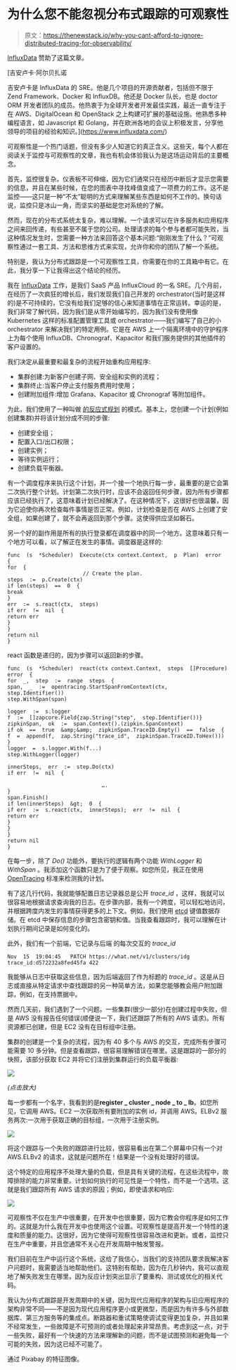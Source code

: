 # 为什么您不能忽视分布式跟踪的可观察性

> 原文：<https://thenewstack.io/why-you-cant-afford-to-ignore-distributed-tracing-for-observability/>

[InfluxData](https://www.influxdata.com/) 赞助了这篇文章。

 [吉安卢卡·阿尔贝扎诺

吉安卢卡是 InfluxData 的 SRE。他是几个项目的开源贡献者，包括但不限于 Zend Framework、Docker 和 InfluxDB。他还是 Docker 队长，也是 doctor ORM 开发者团队的成员。他热衷于为全球开发者开发最佳实践，最近一直专注于在 AWS、DigitalOcean 和 OpenStack 之上构建可扩展的基础设施。他熟悉多种编程语言，如 Javascript 和 Golang，并在欧洲各地的会议上积极发言，分享他领导的项目的经验和知识。](https://www.influxdata.com/) 

可观察性是一个热门话题，但没有多少人知道它的真正含义。这些天，每个人都在阅读关于监控与可观察性的文章，我也有机会体验我认为是这场运动背后的主要概念。

首先，监控很复杂。仪表板不可伸缩，因为它们通常只在经历中断后才显示您需要的信息，并且在某些时候，在您的图表中寻找峰值变成了一项费力的工作。这不是监控——这只是一种“不太”聪明的方式来理解某些东西是如何不工作的。换句话说，监控只是冰山一角，而坚实的基础是您对系统的了解。

然而，现在的分布式系统太复杂，难以理解。一个请求可以在许多服务和应用程序之间来回传递，有些甚至不属于您的公司。处理请求的每个参与者都可能失败，当这种情况发生时，您需要一种方法来回答这个基本问题:“刚刚发生了什么？”可观察性通过一套工具、方法和思维方式来实现，允许你和你的团队了解一个系统。

特别是，我认为分布式跟踪是一个可观察性工具，你需要在你的工具箱中有它。在此，我分享一下让我得出这个结论的经历。

我在 [InfluxData](https://www.influxdata.com/) 工作，是我们 SaaS 产品 InfluxCloud 的一名 SRE。几个月前，在经历了一次疯狂的增长后，我们发现我们自己开发的 orchestrator(当时是这样的)是不可持续的，它没有给我们足够的信心来知道事情在正常运转。幸运的是，我们非常了解代码，因为我们是从零开始编写的，因为我们没有使用像 Kubernetes 这样的标准配置管理工具或 orchestrator——我们编写了自己的小 orchestrator 来解决我们的特定用例。它是在 AWS 上一个隔离环境中的守护程序上为每个使用 InfluxDB、Chronograf、Kapacitor 和我们服务提供的其他插件的客户设置的。

我们决定从最重要和最复杂的流程开始重构应用程序:

*   集群创建:为新客户创建子网、安全组和实例的流程；
*   集群终止:当客户停止支付服务费用时使用；
*   创建附加组件:增加 Grafana、Kapacitor 或 Chronograf 等附加组件。

为此，我们使用了一种叫做 [的反应式规划](https://gianarb.it/blog/reactive-planning-is-a-cloud-native-pattern) 的模式。基本上，您创建一个计划(例如创建集群)并将该计划分成不同的步骤:

*   创建安全组；
*   配置入口/出口权限；
*   创建实例；
*   等待实例运行；
*   创建负载平衡器。

有一个调度程序来执行这个计划，并一个接一个地执行每一步，最重要的是它会第二次执行整个计划。计划第二次执行时，应该不会返回任何步骤，因为所有步骤都应该已经执行了，这意味着计划已经解决了。在这种情况下，这很好也很温馨，因为它迫使你再次检查每件事情是否正常。例如，计划检查是否在 AWS 上创建了安全组，如果创建了，就不会再返回到那个步骤。这使得供应坚如磐石。

另一个好的副作用是所有的执行登录都在调度器中的同一个地方。这意味着只有一个地方可以看，以了解正在发生的事情。调度器是这样的:

```
func  (s  *Scheduler)  Execute(ctx context.Context,  p  Plan)  error  {
for  {
                        // Create the plan.
steps  :=  p.Create(ctx)
if len(steps)  ==  0  {
break
}
err  :=  s.react(ctx,  steps)
if err  !=  nil  {
return err
}
}
return nil
}

```

react 函数是递归的，因为步骤可以返回新的步骤。

```
func  (s  *Scheduler)  react(ctx context.Context,  steps  []Procedure)  error  {
for  _,  step  :=  range  steps  {
span,  _  :=  opentracing.StartSpanFromContext(ctx,  step.Identifier())
step.WithSpan(span)

logger  :=  s.logger
f  :=  []zapcore.Field{zap.String("step",  step.Identifier())}
zipkinSpan,  ok  :=  span.Context().(zipkin.SpanContext)
if ok  ==  true  &amp;&amp;  zipkinSpan.TraceID.Empty()  ==  false  {
f  =  append(f,  zap.String("trace_id",  zipkinSpan.TraceID.ToHex()))
}
logger  =  s.logger.With(f...)
step.WithLogger(logger)

innerSteps,  err  :=  step.Do(ctx)
if err  !=  nil  {

                              ….
}
span.Finish()
if len(innerSteps)  &gt;  0  {
if err  :=  s.react(ctx,  innerSteps);  err  !=  nil  {
return err
}
}
}
return nil
}

```

在每一步，除了 *Do()* 功能外，要执行的逻辑有两个功能 *WithLogger* 和 *WithSpan* 。我添加这个函数只是为了便于观察。如您所见，我正在使用 [OpenTracing](https://opentracing.io/) 标准来检测我的计划。

有了这几行代码，我就能够配置日志记录器总是公开 *trace_id* ，这样，我就可以很容易地根据请求查询我的日志。在步骤内部，我有一个跨度，可以轻松地访问，并根据跨度内发生的事情获得更多的上下文。例如，我们使用 [etcd](https://thenewstack.io/about-etcd-the-distributed-key-value-store-used-for-kubernetes-googles-cluster-container-manager/) 键值数据存储。在 etcd 中保存信息的步骤包含密钥和值。当我查看跟踪时，我可以理解在计划执行期间记录是如何变化的。

此外，我们有一个前端，它记录与后端
的每次交互的 *trace_id*

```
Nov  15  19:04:45   PATCH https://what.net/v1/clusters/idg trace_id:d572232a8fed45fa 422

```

我能够从日志中获取这些信息，因为后端返回了作为标题的 *trace_id* 。这是从日志或直接从特定请求中查找跟踪的另一种简单方法，如果您能够教会用户附加跟踪，例如，在支持票据中。

然而几天前，我们遇到了一个问题。一些集群(很少一部分)在创建过程中失败，但是 AWS 没有报告任何错误(顺便说一下，我们还跟踪了所有的 AWS 请求)。所有资源都已创建，但是 EC2 没有在目标组中注册。

集群的创建是一个复杂的流程，因为有 40 多个与 AWS 的交互，完成所有步骤可能需要 10 多分钟。但是查看跟踪，很容易理解错误在哪里。这是跟踪的一部分的快照，该部分获取 EC2 并将它们注册到集群运行的负载平衡器:

[![](img/9169680efb27bcfabc90a6269f7eec57.png)](https://cdn.thenewstack.io/media/2019/01/515b810b-distributed-systems.png)

*(点击放大)*

每一步都有一个名字，我看到的是**register _ cluster _ node _ to _ lb**。如您所见，它调用 AWS。EC2 一次获取所有要附加的实例 id，并调用 AWS。ELBv2 服务两次:一次用于获取正确的目标组，一次用于注册实例。

[![](img/4775bd8a1f2b019d725300e59f76533e.png)](https://cdn.thenewstack.io/media/2019/01/0bcab003-distributedtracing2.png)

将这个跟踪与一个失败的跟踪进行比较，很容易看出在第二个屏幕中只有一个对 AWS.ELBv2 的请求，这就是问题所在！结果是一个没有处理好的错误。

这个特定的应用程序不处理大量的负载，但是具有关键的流程，在这些流程中，故障排除的能力非常重要。计划如何执行的可见性是一个特性，而不是一个选项。这就是我们跟踪所有 AWS 请求的原因；例如，即使请求和响应:

[![](img/7a35d1a8033ccfb7a72ff413f522d31f.png)](https://cdn.thenewstack.io/media/2019/01/08323fda-distributedtracing3.png)

可观察性不仅在生产中很重要，在开发中也很重要，因为它教会你程序是如何工作的。这就是为什么我在开发中也使用这个设置。可观察性是提高开发一个特性的速度和质量的能力。这很好，因为它使得可观察性很容易改进和更新。或者，监控只在生产中重要，并且您通常不关心在开发周期中触发警报。

我们目前在生产中运行这个系统，这给了我信心，当我们的支持团队要求我解决客户问题时，我需要适当地帮助他们。这特别有帮助，因为在几秒钟内，我可以直观地了解失败发生在哪里，因为反应计划突出显示了要重构、测试或优化的相关代码。

我认为分布式跟踪是开发周期中的关键，因为现代应用程序的架构与旧应用程序的架构非常不同——不是因为现代应用程序更小或更微型，而是因为有许多与外部数据库、第三方服务等的集成点。断路器和重试策略使调试变得更加复杂，并且如果不经常发生，一些故障是不可预测的或者处理起来非常昂贵。考虑到这一点，对于一些失败，最好有一个快速的方法来理解新的问题，而不是试图预测和避免每一个可能的失败，因为这已经不可能了。

通过 Pixabay 的特征图像。

<svg xmlns:xlink="http://www.w3.org/1999/xlink" viewBox="0 0 68 31" version="1.1"><title>Group</title> <desc>Created with Sketch.</desc></svg>
